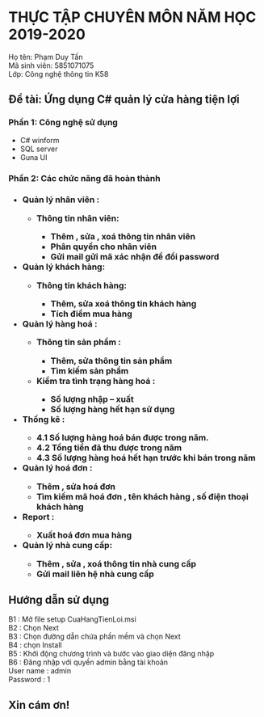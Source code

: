 # THỰC TẬP CHUYÊN MÔN NĂM HỌC 2019-2020
Họ tên:	Phạm Duy Tấn <br>
Mã sinh viên: 5851071075<br>
Lớp: Công nghệ thông tin K58
<h2>Đề tài: Ứng dụng C# quản lý cửa hàng tiện lợi</h2>
<h3>Phần 1: Công nghệ sử dụng</h3>
<ul>
<li> C# winform</li>
<li>SQL server</li>
<li> Guna UI</li>
	</ul>
<h3>Phần 2: Các chức năng đã hoàn thành<h3>
<ul>
	<li>Quản lý nhân viên :</li>
	<ul>
		<li>Thông tin nhân viên:</li>
		<ul>
		<li>Thêm , sửa , xoá thông tin nhân viên</li>
		<li>Phân quyền cho nhân viên</li>
		<li>Gửi mail gửi mã xác nhận để đổi password</li>
		</ul>
	</ul>		
	<li>Quản lý khách hàng:</li>
	<ul>
		<li>Thông tin khách hàng:</li>
		<ul>
		<li>Thêm, sửa xoá thông tin khách hàng</li>	
		<li>Tích điểm mua hàng </li>
		</ul>
	</ul>
	<li>Quản lý hàng hoá : </li>
	<ul>
		<li>Thông tin sản phẩm :</li>
		<ul>
		<li>Thêm, sửa thông tin sản phẩm</li>	
		<li>Tìm kiếm sản phẩm </li>
		</ul>
		<li>Kiểm tra tình trạng hàng hoá :</li>
		<ul>
		<li>Số lượng nhập – xuất</li>	
		<li>Số lượng hàng hết hạn sử dụng </li>
		</ul>	
	</ul>
	<li>Thống kê :</li>
	<ul>
		<li>4.1 Số lượng hàng hoá bán được trong năm.</li>
		<li>4.2 Tổng tiền đã thu được trong năm</li>	
		<li>4.3 Số lượng hàng hoá hết hạn trước khi bán trong năm</li>
	</ul>
	<li>Quản lý hoá đơn :</li>
	<ul>
		<li>Thêm , sửa hoá đơn</li>
		<li>Tìm kiếm mã hoá đơn , tên khách hàng , số điện thoại khách hàng</li>	
	</ul>
	<li>Report :</li>
	<ul>
		<li>Xuất hoá đơn mua hàng</li>			
	</ul>
	<li> Quản lý nhà cung cấp:</li>
	<ul>
		<li>Thêm , sửa , xoá thông tin nhà cung cấp</li>
		<li>Gửi mail liên hệ nhà cung cấp</li>	
	</ul>
	
</ul>

<h2>Hướng dẫn sử dụng</h2>
B1 : Mở file setup CuaHangTienLoi.msi<br>
B2 : Chọn Next<br>
B3 : Chọn đường dẫn chứa phần mềm và chọn Next<br>
B4 : chọn Install<br>
B5 : Khởi động chương trình và bước vào giao diện đăng nhập<br>
B6 : Đăng nhập với quyền admin bằng tài khoản<br>
User name : admin<br>
Password : 1<br>


<h2>Xin cám ơn!</h2>
